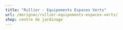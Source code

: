 ```yaml
---
title: "Rullier - Equipements Espaces Verts"
url: /merignac/rullier-equipements-espaces-verts/
shop: centre de jardinage
---
```

